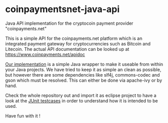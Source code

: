 # coinpaymentsnet-java-api
Java API implementation for the cryptocoin payment provider "coinpayments.net"

This is a simple API for the coinpayments.net platform which is an integrated payment gateway for cryptocurrencies such as Bitcoin and Litecoin.
The actual API documentation can be looked up at https://www.coinpayments.net/apidoc

[Our implementation](.src/net/coinpayments/CoinPaymentsAPI.java) is a simple Java wrapper to make it useable from within your Java projects. We have tried to keep it as 
simple an clean as possible, but however there are some dependencies like slf4j, commons-codec and gson which must be resolved.
This can either be done via apache-ivy or by hand. 

Check the whole repository out and import it as eclipse project to have a look at the [JUnit testcases](./blob/master/test/CpnetTests.java) in order to understand how it is intended to be used.

Have fun with it !
